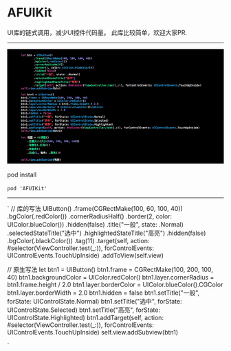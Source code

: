 # AFUIKit

UI库的链式调用，减少UI控件代码量。
此库比较简单，欢迎大家PR.

---

![code](https://raw.githubusercontent.com/myafer/AFUIKit/master/code.png)

pod install

`pod 'AFUIKit'`

---



`
//  库的写法
    UIButton()
        .frame(CGRectMake(100, 60, 100, 40))
        .bgColor(.redColor())
        .cornerRadiusHalf()
        .border(2, color: UIColor.blueColor())
        .hidden(false)
        .title("一般", state: .Normal)
        .selectedStateTitle("选中")
        .highlightedStateTitle("高亮")
        .hidden(false)
        .bgColor(.blackColor())
        .tag(11)
        .target(self, action: #selector(ViewController.test(_:)), forControlEvents: UIControlEvents.TouchUpInside)
        .addToView(self.view)

//  原生写法
    let btn1 = UIButton()
    btn1.frame = CGRectMake(100, 200, 100, 40)
    btn1.backgroundColor = UIColor.redColor()
    btn1.layer.cornerRadius = btn1.frame.height / 2.0
    btn1.layer.borderColor = UIColor.blueColor().CGColor
    btn1.layer.borderWidth = 2.0
    btn1.hidden = false
    btn1.setTitle("一般", forState: UIControlState.Normal)
    btn1.setTitle("选中", forState: UIControlState.Selected)
    btn1.setTitle("高亮", forState: UIControlState.Highlighted)
    btn1.addTarget(self, action: #selector(ViewController.test(_:)), forControlEvents: UIControlEvents.TouchUpInside)
    self.view.addSubview(btn1)


`